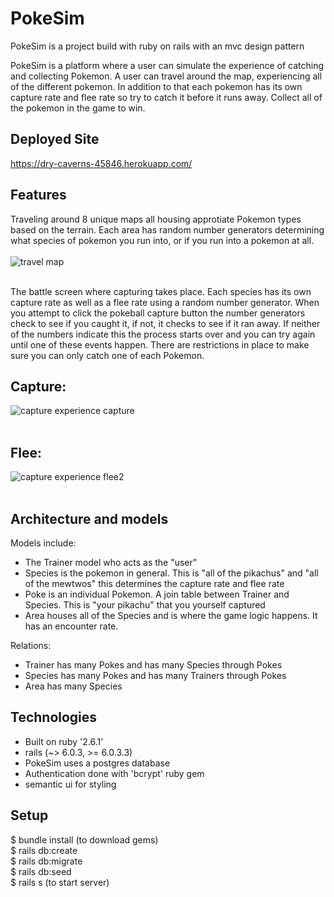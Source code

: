 # PokeSim

PokeSim is a project build with ruby on rails with an mvc design pattern

PokeSim is a platform where a user can simulate the experience of catching and collecting Pokemon. A user can travel around the map, experiencing all of the different pokemon. In addition to that each pokemon has its own capture rate and flee rate so try to catch it before it runs away. Collect all of the pokemon in the game to win.

## Deployed Site
https://dry-caverns-45846.herokuapp.com/


## Features

Traveling around 8 unique maps all housing approtiate Pokemon types based on the terrain. Each area has random number generators determining what species of pokemon you run into, or if you run into a pokemon at all. <br/>
<br/>
![travel map](https://user-images.githubusercontent.com/69116393/102363901-e6c70380-3f83-11eb-9b95-300d932a6112.gif)
<br/>
<br/>



The battle screen where capturing takes place. Each species has its own capture rate as well as a flee rate using a random number generator. When you attempt to click the pokeball capture button the number generators check to see if you caught it, if not, it checks to see if it ran away. If neither of the numbers indicate this the process starts over and you can try again until one of these events happen. There are restrictions in place to make sure you can only catch one of each Pokemon. <br/>
## Capture: <br/>
![capture experience capture](https://user-images.githubusercontent.com/69116393/102371785-8f796100-3f8c-11eb-8d27-cb9e95a969fe.gif)
<br/>
<br/>
## Flee: <br/> 
![capture experience flee2](https://user-images.githubusercontent.com/69116393/102372623-61e0e780-3f8d-11eb-9cec-a148dc29035e.gif)
<br/>
<br/>

## Architecture and models
Models include: <br/>
* The Trainer model who acts as the "user" 
* Species is the pokemon in general. This is "all of the pikachus" and "all of the mewtwos" this determines the capture rate and flee rate 
* Poke is an individual Pokemon. A join table between Trainer and Species. This is "your pikachu" that you yourself captured 
* Area houses all of the Species and is where the game logic happens. It has an encounter rate. 

Relations: <br/>
* Trainer has many Pokes and has many Species through Pokes
* Species has many Pokes and has many Trainers through Pokes
* Area has many Species


## Technologies
* Built on ruby '2.6.1'
* rails (~> 6.0.3, >= 6.0.3.3)
* PokeSim uses a postgres database
* Authentication done with 'bcrypt' ruby gem
* semantic ui for styling

## Setup
$ bundle install (to download gems) <br/>
$ rails db:create <br/>
$ rails db:migrate <br/>
$ rails db:seed <br/>
$ rails s (to start server) <br/>
